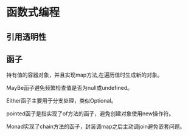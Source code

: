 # 函数式编程

## 引用透明性

## 函子

持有值的容器对象，并且实现map方法,在遍历值时生成新的对象。

MayBe函子避免频繁检查值是否为null或undefined。

Either函子主要用于分支处理，类似Optional。

pointed函子是指实现了of方法的函子，避免创建对象使用new操作符。

Monad实现了chain方法的函子，封装调map之后主动调join避免嵌套问题。
